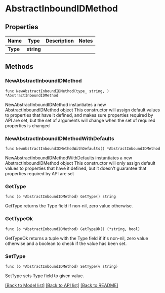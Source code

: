 # AbstractInboundIDMethod

## Properties

Name | Type | Description | Notes
------------ | ------------- | ------------- | -------------
**Type** | **string** |  | 

## Methods

### NewAbstractInboundIDMethod

`func NewAbstractInboundIDMethod(type_ string, ) *AbstractInboundIDMethod`

NewAbstractInboundIDMethod instantiates a new AbstractInboundIDMethod object
This constructor will assign default values to properties that have it defined,
and makes sure properties required by API are set, but the set of arguments
will change when the set of required properties is changed

### NewAbstractInboundIDMethodWithDefaults

`func NewAbstractInboundIDMethodWithDefaults() *AbstractInboundIDMethod`

NewAbstractInboundIDMethodWithDefaults instantiates a new AbstractInboundIDMethod object
This constructor will only assign default values to properties that have it defined,
but it doesn't guarantee that properties required by API are set

### GetType

`func (o *AbstractInboundIDMethod) GetType() string`

GetType returns the Type field if non-nil, zero value otherwise.

### GetTypeOk

`func (o *AbstractInboundIDMethod) GetTypeOk() (*string, bool)`

GetTypeOk returns a tuple with the Type field if it's non-nil, zero value otherwise
and a boolean to check if the value has been set.

### SetType

`func (o *AbstractInboundIDMethod) SetType(v string)`

SetType sets Type field to given value.



[[Back to Model list]](../README.md#documentation-for-models) [[Back to API list]](../README.md#documentation-for-api-endpoints) [[Back to README]](../README.md)



